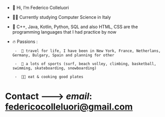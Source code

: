 - 👋 Hi, I’m Federico Colleluori


- 👨‍🎓 Currently studying Computer Science in Italy


- 🌱 C++, Java, Kotlin, Python, SQL and also HTML, CSS are the programming languages that I had practice by now


- 🔥 Passions : 

       -  🚀 travel for life, I have been in New York, France, Netherlans, Germany, Bulgary, Spain and planning for other

       -  🥇 a lots of sports (surf, beach volley, climbing, basketball, swimming, skateboarding, snowboarding)

       -  👨‍🍳 eat & cooking good plates 
# Contact ---> <i>email</i>: federicocolleluori@gmail.com
